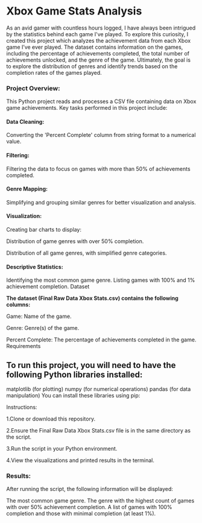 # **Xbox Game Stats Analysis**

As an avid gamer with countless hours logged, I have always been intrigued by the statistics behind each game I've played. To explore this curiosity, I created this project which analyzes the achievement data from each Xbox game I’ve ever played. The dataset contains information on the games, including the percentage of achievements completed, the total number of achievements unlocked, and the genre of the game. Ultimately, the goal is to explore the distribution of genres and identify trends based on the completion rates of the games played.

### **Project Overview:**

This Python project reads and processes a CSV file containing data on Xbox game achievements. Key tasks performed in this project include:

#### **Data Cleaning:** 
Converting the 'Percent Complete' column from string format to a numerical value.

#### **Filtering:** 
Filtering the data to focus on games with more than 50% of achievements completed.

#### **Genre Mapping:** 
Simplifying and grouping similar genres for better visualization and analysis.

#### **Visualization:** 
Creating bar charts to display:

Distribution of game genres with over 50% completion.

Distribution of all game genres, with simplified genre categories.

#### **Descriptive Statistics:**

Identifying the most common game genre.
Listing games with 100% and 1% achievement completion.
Dataset

**The dataset (Final Raw Data Xbox Stats.csv) contains the following columns:**

Game: Name of the game.

Genre: Genre(s) of the game.

Percent Complete: The percentage of achievements completed in the game.
Requirements

## **To run this project, you will need to have the following Python libraries installed:**

matplotlib (for plotting)
numpy (for numerical operations)
pandas (for data manipulation)
You can install these libraries using pip:

Instructions:

1.Clone or download this repository.

2.Ensure the Final Raw Data Xbox Stats.csv file is in the same directory as the script.

3.Run the script in your Python environment.

4.View the visualizations and printed results in the terminal.

### **Results:**

After running the script, the following information will be displayed:

The most common game genre.
The genre with the highest count of games with over 50% achievement completion.
A list of games with 100% completion and those with minimal completion (at least 1%).